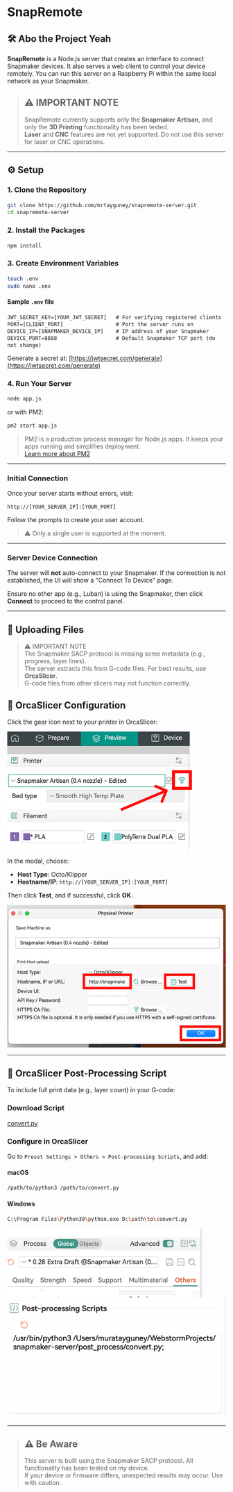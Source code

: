 # SnapRemote

## 🛠️ Abo the Project Yeah

**SnapRemote** is a Node.js server that creates an interface to connect Snapmaker devices. It also serves a web client to control your device remotely. You can run this server on a Raspberry Pi within the same local network as your Snapmaker.

> ## ⚠️ IMPORTANT NOTE
> SnapRemote currently supports only the **Snapmaker Artisan**, and only the **3D Printing** functionality has been tested.  
> **Laser** and **CNC** features are not yet supported. Do not use this server for laser or CNC operations.

---

## ⚙️ Setup

### 1. Clone the Repository

```bash
git clone https://github.com/mrtayguney/snapremote-server.git
cd snapremote-server
```

### 2. Install the Packages

```bash
npm install
```

### 3. Create Environment Variables

```bash
touch .env
sudo nano .env
```

#### Sample `.env` file

```env
JWT_SECRET_KEY=[YOUR_JWT_SECRET]   # For verifying registered clients
PORT=[CLIENT_PORT]                 # Port the server runs on
DEVICE_IP=[SNAPMAKER_DEVICE_IP]    # IP address of your Snapmaker
DEVICE_PORT=8888                   # Default Snapmaker TCP port (do not change)
```

Generate a secret at: [https://jwtsecret.com/generate](https://jwtsecret.com/generate)

### 4. Run Your Server

```bash
node app.js
```

or with PM2:

```bash
pm2 start app.js
```

> PM2 is a production process manager for Node.js apps. It keeps your apps running and simplifies deployment.  
> [Learn more about PM2](https://github.com/Unitech/pm2)

---

### Initial Connection

Once your server starts without errors, visit:

```
http://[YOUR_SERVER_IP]:[YOUR_PORT]
```

Follow the prompts to create your user account.

> ⚠️ Only a single user is supported at the moment.

---

### Server Device Connection

The server will **not** auto-connect to your Snapmaker. If the connection is not established, the UI will show a "Connect To Device" page.

Ensure no other app (e.g., Luban) is using the Snapmaker, then click **Connect** to proceed to the control panel.

---

## 📁 Uploading Files

> ⚠️ IMPORTANT NOTE  
> The Snapmaker SACP protocol is missing some metadata (e.g., progress, layer lines).  
> The server extracts this from G-code files. For best results, use **OrcaSlicer**.  
> G-code files from other slicers may not function correctly.



## 🧩 OrcaSlicer Configuration

Click the gear icon next to your printer in OrcaSlicer:

![orca connection](https://raw.githubusercontent.com/mrtayguney/snapremote-server/refs/heads/main/src/readme/orca-connect.png)

In the modal, choose:

- **Host Type**: Octo/Klipper
- **Hostname/IP**: `http://[YOUR_SERVER_IP]:[YOUR_PORT]`

Then click **Test**, and if successful, click **OK**.

![orca connection configuration](https://raw.githubusercontent.com/mrtayguney/snapremote-server/refs/heads/main/src/readme/orca-connect2.png)

---

## 🧪 OrcaSlicer Post-Processing Script

To include full print data (e.g., layer count) in your G-code:

### Download Script

[convert.py](https://raw.githubusercontent.com/mrtayguney/snapremote-server/refs/heads/main/post_process/convert.py)

### Configure in OrcaSlicer

Go to `Preset Settings > Others > Post-processing Scripts`, and add:

#### macOS

```bash
/path/to/python3 /path/to/convert.py
```

#### Windows

```bash
C:\Program Files\Python39\python.exe D:\path\to\convert.py
```

![orca post config](https://raw.githubusercontent.com/mrtayguney/snapremote-server/refs/heads/main/src/readme/post.png)
![orca post config 2](https://raw.githubusercontent.com/mrtayguney/snapremote-server/refs/heads/main/src/readme/post2.png)

---

>## ⚠️ Be Aware
>This server is built using the Snapmaker SACP protocol. All functionality has been tested on my device.  
>If your device or firmware differs, unexpected results may occur. Use with caution.
